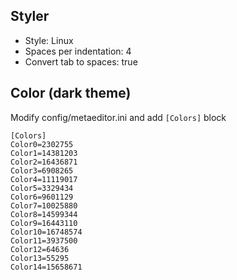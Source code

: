 ## Styler
* Style: Linux
* Spaces per indentation: 4
* Convert tab to spaces: true
## Color (dark theme)
Modify config/metaeditor.ini and add `[Colors]` block
```
[Colors]
Color0=2302755
Color1=14381203
Color2=16436871
Color3=6908265
Color4=11119017
Color5=3329434
Color6=9601129
Color7=10025880
Color8=14599344
Color9=16443110
Color10=16748574
Color11=3937500
Color12=64636
Color13=55295
Color14=15658671
```
